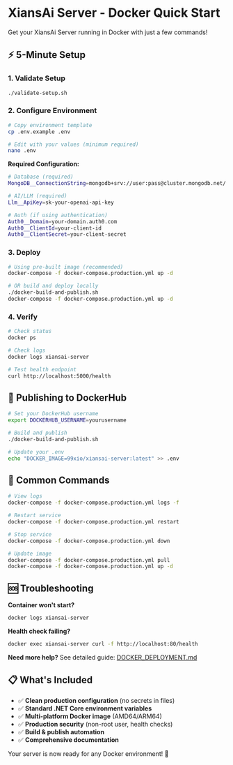 # XiansAi Server - Docker Quick Start

Get your XiansAi Server running in Docker with just a few commands!

## ⚡ 5-Minute Setup

### 1. Validate Setup
```bash
./validate-setup.sh
```

### 2. Configure Environment
```bash
# Copy environment template
cp .env.example .env

# Edit with your values (minimum required)
nano .env
```

**Required Configuration:**
```bash
# Database (required)
MongoDB__ConnectionString=mongodb+srv://user:pass@cluster.mongodb.net/...

# AI/LLM (required) 
Llm__ApiKey=sk-your-openai-api-key

# Auth (if using authentication)
Auth0__Domain=your-domain.auth0.com
Auth0__ClientId=your-client-id
Auth0__ClientSecret=your-client-secret
```

### 3. Deploy
```bash
# Using pre-built image (recommended)
docker-compose -f docker-compose.production.yml up -d

# OR build and deploy locally
./docker-build-and-publish.sh
docker-compose -f docker-compose.production.yml up -d
```

### 4. Verify
```bash
# Check status
docker ps

# Check logs
docker logs xiansai-server

# Test health endpoint
curl http://localhost:5000/health
```

## 🚀 Publishing to DockerHub

```bash
# Set your DockerHub username
export DOCKERHUB_USERNAME=yourusername

# Build and publish
./docker-build-and-publish.sh

# Update your .env
echo "DOCKER_IMAGE=99xio/xiansai-server:latest" >> .env
```

## 🔧 Common Commands

```bash
# View logs
docker-compose -f docker-compose.production.yml logs -f

# Restart service
docker-compose -f docker-compose.production.yml restart

# Stop service
docker-compose -f docker-compose.production.yml down

# Update image
docker-compose -f docker-compose.production.yml pull
docker-compose -f docker-compose.production.yml up -d
```

## 🆘 Troubleshooting

**Container won't start?**
```bash
docker logs xiansai-server
```

**Health check failing?**
```bash
docker exec xiansai-server curl -f http://localhost:80/health
```

**Need more help?** 
See detailed guide: [DOCKER_DEPLOYMENT.md](./DOCKER_DEPLOYMENT.md)

## 📋 What's Included

- ✅ **Clean production configuration** (no secrets in files)
- ✅ **Standard .NET Core environment variables** 
- ✅ **Multi-platform Docker image** (AMD64/ARM64)
- ✅ **Production security** (non-root user, health checks)
- ✅ **Build & publish automation** 
- ✅ **Comprehensive documentation**

Your server is now ready for any Docker environment! 🐳 